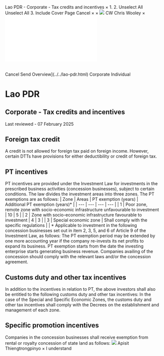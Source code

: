Lao PDR - Corporate - Tax credits and incentives
×
1.
2.
Unselect All
Unselect All
3.
Include Cover Page
Cancel
×
×
![](../../-/media/world-wide-tax-summaries/attachments/global---chris-wooley.ashx%3Frev=ac5e5f3223b34096b1afc2a6009c7320&revision=ac5e5f32-23b3-4096-b1af-c2a6009c7320&hash=859B7ADC84DC2CBEC9760E9E6EE7DE6D0A8BFCDF)
CW
Chris Wooley
×
![](tax-credits-and-incentives.html)
######
Cancel
Send
Overview](../../lao-pdr.html)
Corporate
Individual
# Lao PDR
## Corporate - Tax credits and incentives
Last reviewed - 07 February 2025
## Foreign tax credit
A credit is not allowed for foreign tax paid on foreign income. However, certain DTTs have provisions for either deductibility or credit of foreign tax.
## PT incentives
PT incentives are provided under the Investment Law for investments in the prescribed business activities (concession businesses), subject to certain conditions. The law divides the investment areas into three zones. The PT exemptions are as follows:
| Zone | Areas | PT exemption (years) | Additional PT exemption (years)\* |
| --- | --- | --- | --- |
| 1 | Poor zone, remote zone with socio-economic infrastructure unfavourable to investment | 10 | 5 |
| 2 | Zone with socio-economic infrastructure favourable to investment | 4 | 3 |
| 3 | Special economic zone | Shall comply with the specific regulations | |
\* Applicable to investment in the following concession businesses set out in item 2, 3, 5, and 6 of Article 9 of the Investment Law, as follows:
The PT exemption period may be extended by one more accounting year if the company re-invests its net profits to expand its business.
PT exemption starts from the date the investing enterprise starts generating business revenue.
Companies availing of the concession should comply with the relevant laws and/or the concession agreement.
## Customs duty and other tax incentives
In addition to the incentives in relation to PT, the above investors shall also be entitled to the following customs duty and other tax incentives:
In the case of the Special and Specific Economic Zones, the customs duty and other tax incentives shall comply with the Decrees on the establishment and management of each zone.
## Specific promotion incentives
Companies in the concession businesses shall receive exemption from rental or royalty concession of state land as follows:
![](../../-/media/world-wide-tax-summaries/laopdrapisit-thiengtrongpinyolao-pdr--apisit-thiengtrongpinyojpg20240718111156580.ashx%3Frev=4bccc95d537d4f6384dd45b4f67a0ffe&revision=4bccc95d-537d-4f63-84dd-45b4f67a0ffe&hash=0C2E932341382E88FEB616BDB9FAC2AAF6D45892)
Apisit Thiengtrongpinyo
×
I understand